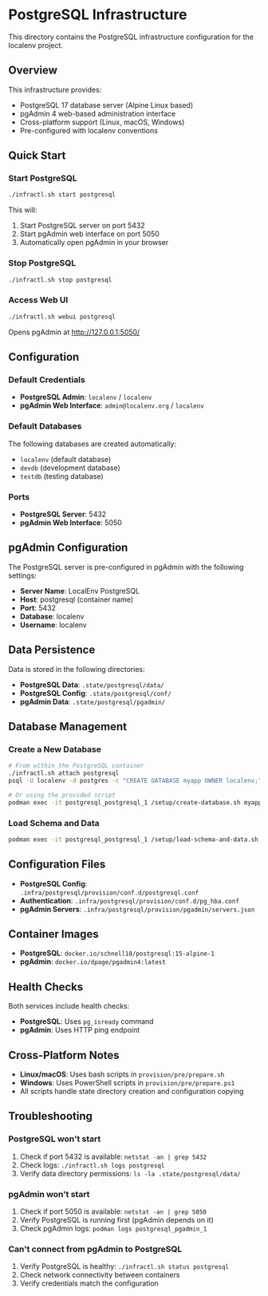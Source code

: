 # PostgreSQL Infrastructure

This directory contains the PostgreSQL infrastructure configuration for the localenv project.

## Overview

This infrastructure provides:
- PostgreSQL 17 database server (Alpine Linux based)
- pgAdmin 4 web-based administration interface
- Cross-platform support (Linux, macOS, Windows)
- Pre-configured with localenv conventions

## Quick Start

### Start PostgreSQL
```bash
./infractl.sh start postgresql
```

This will:
1. Start PostgreSQL server on port 5432
2. Start pgAdmin web interface on port 5050
3. Automatically open pgAdmin in your browser

### Stop PostgreSQL
```bash
./infractl.sh stop postgresql
```

### Access Web UI
```bash
./infractl.sh webui postgresql
```
Opens pgAdmin at http://127.0.0.1:5050/

## Configuration

### Default Credentials
- **PostgreSQL Admin**: `localenv` / `localenv`
- **pgAdmin Web Interface**: `admin@localenv.org` / `localenv`

### Default Databases
The following databases are created automatically:
- `localenv` (default database)
- `devdb` (development database)
- `testdb` (testing database)

### Ports
- **PostgreSQL Server**: 5432
- **pgAdmin Web Interface**: 5050

## pgAdmin Configuration

The PostgreSQL server is pre-configured in pgAdmin with the following settings:
- **Server Name**: LocalEnv PostgreSQL
- **Host**: postgresql (container name)
- **Port**: 5432
- **Database**: localenv
- **Username**: localenv

## Data Persistence

Data is stored in the following directories:
- **PostgreSQL Data**: `.state/postgresql/data/`
- **PostgreSQL Config**: `.state/postgresql/conf/`
- **pgAdmin Data**: `.state/postgresql/pgadmin/`

## Database Management

### Create a New Database
```bash
# From within the PostgreSQL container
./infractl.sh attach postgresql
psql -U localenv -d postgres -c "CREATE DATABASE myapp OWNER localenv;"

# Or using the provided script
podman exec -it postgresql_postgresql_1 /setup/create-database.sh myapp myuser
```

### Load Schema and Data
```bash
podman exec -it postgresql_postgresql_1 /setup/load-schema-and-data.sh myapp myuser schema.sql data.sql
```

## Configuration Files

- **PostgreSQL Config**: `.infra/postgresql/provision/conf.d/postgresql.conf`
- **Authentication**: `.infra/postgresql/provision/conf.d/pg_hba.conf`
- **pgAdmin Servers**: `.infra/postgresql/provision/pgadmin/servers.json`

## Container Images

- **PostgreSQL**: `docker.io/schnell18/postgresql:15-alpine-1`
- **pgAdmin**: `docker.io/dpage/pgadmin4:latest`

## Health Checks

Both services include health checks:
- **PostgreSQL**: Uses `pg_isready` command
- **pgAdmin**: Uses HTTP ping endpoint

## Cross-Platform Notes

- **Linux/macOS**: Uses bash scripts in `provision/pre/prepare.sh`
- **Windows**: Uses PowerShell scripts in `provision/pre/prepare.ps1`
- All scripts handle state directory creation and configuration copying

## Troubleshooting

### PostgreSQL won't start
1. Check if port 5432 is available: `netstat -an | grep 5432`
2. Check logs: `./infractl.sh logs postgresql`
3. Verify data directory permissions: `ls -la .state/postgresql/data/`

### pgAdmin won't start
1. Check if port 5050 is available: `netstat -an | grep 5050`
2. Verify PostgreSQL is running first (pgAdmin depends on it)
3. Check pgAdmin logs: `podman logs postgresql_pgadmin_1`

### Can't connect from pgAdmin to PostgreSQL
1. Verify PostgreSQL is healthy: `./infractl.sh status postgresql`
2. Check network connectivity between containers
3. Verify credentials match the configuration
